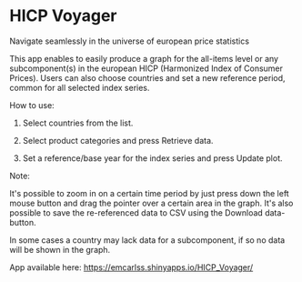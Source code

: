# HICP Voyager


Navigate seamlessly in the universe of european price statistics

This app enables to easily produce a graph for the all-items level or any subcomponent(s) in the european HICP (Harmonized Index of Consumer Prices). Users can also choose countries and set a new reference period, common for all selected index series. 

How to use:

1. Select countries from the list.

2. Select product categories and press Retrieve data.

3. Set a reference/base year for the index series and press Update plot.


Note:

It's possible to zoom in on a certain time period by just press down the left mouse button and drag the pointer over a certain area in the graph. It's also possible to save the re-referenced data to CSV using the Download data-button.

In some cases a country may lack data for a subcomponent, if so no data will be shown in the graph.

App available here:
https://emcarlss.shinyapps.io/HICP_Voyager/
